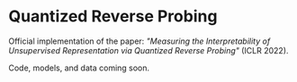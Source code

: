 # Quantized Reverse Probing
Official implementation of the paper: *"Measuring the Interpretability of Unsupervised Representation via Quantized Reverse Probing"* (ICLR 2022). 

Code, models, and data coming soon. 
